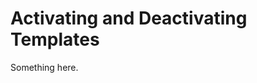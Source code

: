 [title]: # (Activating and Deactivating Templates)
[tags]: # (XXX)
[priority]: # (5426)
# Activating and Deactivating Templates
Something here.
